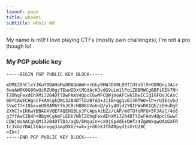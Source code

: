```yaml
---
layout: page
title: whoami
subtitle: whois m0
---
```


My name is m0! I love playing CTFs (mostly pwn challenges), I'm not a pro though lol


### My PGP public key
~~~
-----BEGIN PGP PUBLIC KEY BLOCK-----

mDMEZXhClxYJKwYBBAHaRw8BAQdAWn+zGby9HW3DX0LB9TIOtsGl9+ODHQojJAir
6woAW6K0G00wUzRZU0gzTEwwIDxtMGdAcHJvdG9uLm1lPoiZBBMWCgBBFiEEk7Nh
TZOhqFexdEhXMi32B4DTlDwFAmV4QpcCGwMFCQWjmoAFCwkIBwICIgIGFQoJCAsC
BBYCAwECHgcCF4AACgkQMi32B4DTlDzB7AD+J1IB+qg1vEI4RTWO+lh+rUIEsybd
SVwCT7+I8baveU0BAM6FfbJCBcH0B8UVo6nQ/yly4Ojd2YQIFWoRKIQE/zEHuDgE
ZXhClxIKKwYBBAGXVQEFAQEHQBLyJPcApsAzbZz/tAP/m8TQfeRFQ+5FJAsC/4o6
g3YfAwEIB4h+BBgWCgAmFiEEk7NhTZOhqFexdEhXMi32B4DTlDwFAmV4QpcCGwwF
CQWjmoAACgkQMi32B4DTlDz/agD/bMquin+cx9jSp4dE+QHfz4ZgWWxqwQAbGXFR
tc3xGzYBALl6Asregq3amyDXX/+wkxj+d6hXJf8ARpyd1sVrU28C
=Ik+J
-----END PGP PUBLIC KEY BLOCK-----
~~~